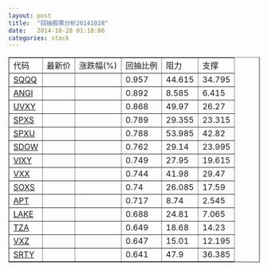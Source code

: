 ```yaml
---
layout: post
title:  "回抽股票分析20141028"
date:   2014-10-28 01:18:06
categories: stock
---
```

<script type="text/javascript">
var stockList = []
stockList.push('gb_sqqq');
stockList.push('gb_angi');
stockList.push('gb_uvxy');
stockList.push('gb_spxs');
stockList.push('gb_spxu');
stockList.push('gb_sdow');
stockList.push('gb_vixy');
stockList.push('gb_vxx');
stockList.push('gb_soxs');
stockList.push('gb_apt');
stockList.push('gb_lake');
stockList.push('gb_tza');
stockList.push('gb_vxz');
stockList.push('gb_srty');
</script>
<table border="1">
 <tr>
 <td>代码</td>
 <td>最新价</td>
 <td>涨跌幅(%)</td>
 <td>回抽比例</td>
 <td>阻力</td>
 <td>支撑</td>
</tr>
  <tr id="sqqq">
  <td><a href="http://stock.finance.sina.com.cn/usstock/quotes/SQQQ.html" target="_blank">SQQQ</a></td><td></td><td></td><td>0.957</td><td>44.615</td><td>34.795</td></tr>
  <tr id="angi">
  <td><a href="http://stock.finance.sina.com.cn/usstock/quotes/ANGI.html" target="_blank">ANGI</a></td><td></td><td></td><td>0.892</td><td>8.585</td><td>6.415</td></tr>
  <tr id="uvxy">
  <td><a href="http://stock.finance.sina.com.cn/usstock/quotes/UVXY.html" target="_blank">UVXY</a></td><td></td><td></td><td>0.868</td><td>49.97</td><td>26.27</td></tr>
  <tr id="spxs">
  <td><a href="http://stock.finance.sina.com.cn/usstock/quotes/SPXS.html" target="_blank">SPXS</a></td><td></td><td></td><td>0.789</td><td>29.355</td><td>23.315</td></tr>
  <tr id="spxu">
  <td><a href="http://stock.finance.sina.com.cn/usstock/quotes/SPXU.html" target="_blank">SPXU</a></td><td></td><td></td><td>0.788</td><td>53.985</td><td>42.82</td></tr>
  <tr id="sdow">
  <td><a href="http://stock.finance.sina.com.cn/usstock/quotes/SDOW.html" target="_blank">SDOW</a></td><td></td><td></td><td>0.762</td><td>29.14</td><td>23.995</td></tr>
  <tr id="vixy">
  <td><a href="http://stock.finance.sina.com.cn/usstock/quotes/VIXY.html" target="_blank">VIXY</a></td><td></td><td></td><td>0.749</td><td>27.95</td><td>19.615</td></tr>
  <tr id="vxx">
  <td><a href="http://stock.finance.sina.com.cn/usstock/quotes/VXX.html" target="_blank">VXX</a></td><td></td><td></td><td>0.744</td><td>41.98</td><td>29.47</td></tr>
  <tr id="soxs">
  <td><a href="http://stock.finance.sina.com.cn/usstock/quotes/SOXS.html" target="_blank">SOXS</a></td><td></td><td></td><td>0.74</td><td>26.085</td><td>17.59</td></tr>
  <tr id="apt">
  <td><a href="http://stock.finance.sina.com.cn/usstock/quotes/APT.html" target="_blank">APT</a></td><td></td><td></td><td>0.717</td><td>8.74</td><td>2.545</td></tr>
  <tr id="lake">
  <td><a href="http://stock.finance.sina.com.cn/usstock/quotes/LAKE.html" target="_blank">LAKE</a></td><td></td><td></td><td>0.688</td><td>24.81</td><td>7.065</td></tr>
  <tr id="tza">
  <td><a href="http://stock.finance.sina.com.cn/usstock/quotes/TZA.html" target="_blank">TZA</a></td><td></td><td></td><td>0.649</td><td>18.68</td><td>14.23</td></tr>
  <tr id="vxz">
  <td><a href="http://stock.finance.sina.com.cn/usstock/quotes/VXZ.html" target="_blank">VXZ</a></td><td></td><td></td><td>0.647</td><td>15.01</td><td>12.195</td></tr>
  <tr id="srty">
  <td><a href="http://stock.finance.sina.com.cn/usstock/quotes/SRTY.html" target="_blank">SRTY</a></td><td></td><td></td><td>0.641</td><td>47.9</td><td>36.385</td></tr>
</table>
